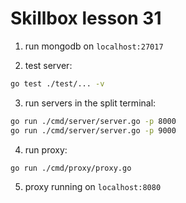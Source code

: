 # Skillbox lesson 31

1. run mongodb on ```localhost:27017```

2. test server:

```bash
go test ./test/... -v
```

3. run servers in the split terminal:

```bash
go run ./cmd/server/server.go -p 8000
go run ./cmd/server/server.go -p 9000
```

4. run proxy:

```bash
go run ./cmd/proxy/proxy.go
```

5. proxy running on ```localhost:8080```
